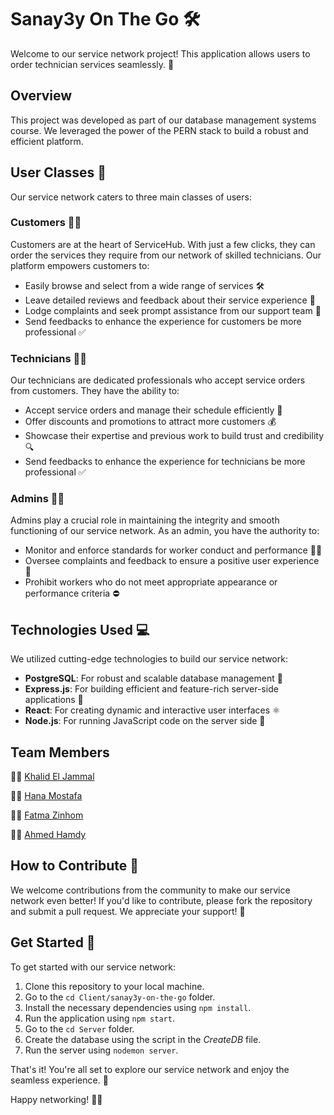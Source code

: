 # Sanay3y On The Go 🛠️

Welcome to our service network project! This application allows users to order technician services seamlessly. 🚀

## Overview

This project was developed as part of our database management systems course. We leveraged the power of the PERN stack to build a robust and efficient platform.

## User Classes 👥

Our service network caters to three main classes of users:

### Customers 👩‍💼

Customers are at the heart of ServiceHub. With just a few clicks, they can order the services they require from our network of skilled technicians. Our platform empowers customers to:

- Easily browse and select from a wide range of services 🛠️
- Leave detailed reviews and feedback about their service experience 📝
- Lodge complaints and seek prompt assistance from our support team 🛑 
- Send feedbacks to enhance the experience for customers be more professional ✅

### Technicians 👨‍🔧

Our technicians are dedicated professionals who accept service orders from customers. They have the ability to:

- Accept service orders and manage their schedule efficiently 📅
- Offer discounts and promotions to attract more customers 💰
- Showcase their expertise and previous work to build trust and credibility 🔍
- Send feedbacks to enhance the experience for technicians be more professional ✅

### Admins 👩‍💼‍

Admins play a crucial role in maintaining the integrity and smooth functioning of our service network. As an admin, you have the authority to:

- Monitor and enforce standards for worker conduct and performance 🕵️‍♀️
- Oversee complaints and feedback to ensure a positive user experience 🔄
- Prohibit workers who do not meet appropriate appearance or performance criteria ⛔
  
## Technologies Used 💻

We utilized cutting-edge technologies to build our service network:

- **PostgreSQL**: For robust and scalable database management 🐘
- **Express.js**: For building efficient and feature-rich server-side applications 🚀
- **React**: For creating dynamic and interactive user interfaces ⚛️
- **Node.js**: For running JavaScript code on the server side 🚀

## Team Members

👨‍💻 [Khalid El Jammal](https://github.com/jpassica)

👨‍💻 [Hana Mostafa](https://github.com/hanamostafaa)

👨‍💻 [Fatma Zinhom](https://github.com/Fatmaz04)

👨‍💻 [Ahmed Hamdy](https://github.com/AhmedHamdiy)

## How to Contribute 🤝

We welcome contributions from the community to make our service network even better! If you'd like to contribute, please fork the repository and submit a pull request. We appreciate your support! 🎉

## Get Started 🚀

To get started with our service network:
1. Clone this repository to your local machine.
2. Go to the `cd Client/sanay3y-on-the-go` folder.
3. Install the necessary dependencies using `npm install`.
4. Run the application using `npm start`.
5. Go to the `cd Server` folder.
6. Create the database using the script in the *CreateDB* file.
7. Run the server using `nodemon server`.
   
That's it! You're all set to explore our service network and enjoy the seamless experience. 🎉

Happy networking! 🚀✨
